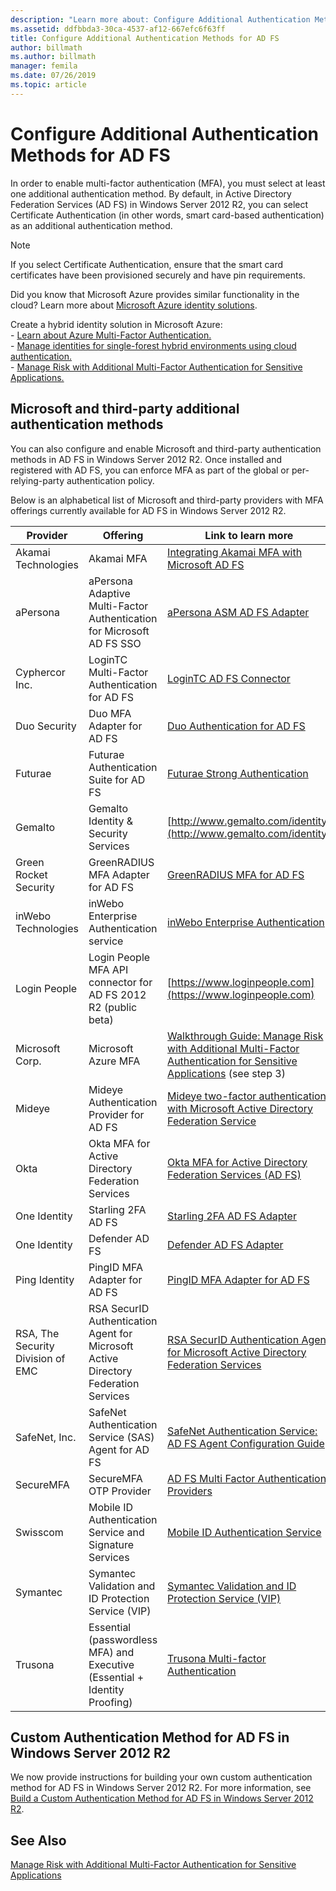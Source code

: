```yaml
---
description: "Learn more about: Configure Additional Authentication Methods for AD FS"
ms.assetid: ddfbbda3-30ca-4537-af12-667efc6f63ff
title: Configure Additional Authentication Methods for AD FS
author: billmath
ms.author: billmath
manager: femila
ms.date: 07/26/2019
ms.topic: article
---
```


# Configure Additional Authentication Methods for AD FS

In order to enable multi-factor authentication (MFA), you must select at least one additional authentication method. By default, in Active Directory Federation Services (AD FS) in Windows Server 2012 R2, you can select Certificate Authentication (in other words, smart card-based authentication) as an additional authentication method.

> [!NOTE]
> If you select Certificate Authentication, ensure that the smart card certificates have been provisioned securely and have pin requirements.

Did you know that Microsoft Azure provides similar functionality in the cloud? Learn more about [Microsoft Azure identity solutions](https://aka.ms/m2w274).<p>Create a hybrid identity solution in Microsoft Azure:<br /> - [Learn about Azure Multi-Factor Authentication.](/azure/active-directory/authentication/concept-mfa-howitworks)<br /> - [Manage identities for single-forest hybrid environments using cloud authentication.](/previous-versions/windows/it-pro/solutions-guidance/dn550986(v=ws.11))<br /> - [Manage Risk with Additional Multi-Factor Authentication for Sensitive Applications.](/previous-versions/windows/it-pro/windows-server-2012-R2-and-2012/dn280946(v=ws.11))

## Microsoft and third-party additional authentication methods
You can also configure and enable Microsoft and third-party authentication methods in AD FS in Windows Server 2012 R2. Once installed and registered with AD FS, you can enforce MFA as part of the global or per-relying-party authentication policy.

Below is an alphabetical list of Microsoft and third-party providers with MFA offerings currently available for AD FS in Windows Server 2012 R2.

|Provider|Offering|Link to learn more|
|-|-|-|
|Akamai Technologies|Akamai MFA|[Integrating Akamai MFA with Microsoft AD FS](https://techdocs.akamai.com/mfa/docs/adsf)|
|aPersona|aPersona Adaptive Multi-Factor Authentication for Microsoft AD FS SSO|[aPersona ASM AD FS Adapter](https://www.apersona.com/adfs)|
|Cyphercor Inc.|LoginTC Multi-Factor Authentication for AD FS|[LoginTC AD FS Connector](https://www.logintc.com/docs/connectors/adfs.html)|
|Duo Security|Duo MFA Adapter for AD FS|[Duo Authentication for AD FS](https://duo.com/docs/adfs)|
|Futurae|Futurae Authentication Suite for AD FS|[Futurae Strong Authentication](https://futurae.com)|
|Gemalto|Gemalto Identity & Security Services|[http://www.gemalto.com/identity](http://www.gemalto.com/identity)|
|Green Rocket Security|GreenRADIUS MFA Adapter for AD FS|[GreenRADIUS MFA for AD FS](https://www.greenrocketsecurity.com/2fa-for-adfs/)|
|inWebo Technologies|inWebo Enterprise Authentication service|[inWebo Enterprise Authentication](http://www.inwebo.com)|
|Login People|Login People MFA API connector for AD FS 2012 R2 (public beta)|[https://www.loginpeople.com](https://www.loginpeople.com)|
|Microsoft Corp.|Microsoft Azure MFA|[Walkthrough Guide: Manage Risk with Additional Multi-Factor Authentication for Sensitive Applications](/previous-versions/windows/it-pro/windows-server-2012-R2-and-2012/dn280946(v=ws.11)) (see step 3)|
Mideye | Mideye Authentication Provider for AD FS | [Mideye two-factor authentication with Microsoft Active Directory Federation Service](https://www.mideye.com/support/administrators/documentation/integration/microsoft-adfs/)|
|Okta | Okta MFA for Active Directory Federation Services | [Okta MFA for Active Directory Federation Services (AD FS)](https://help.okta.com/en/prod/Content/Topics/integrations/adfs-okta-int.htm)|
|One Identity| Starling 2FA AD FS|[Starling 2FA AD FS Adapter](https://www.oneidentity.com/products/starling-two-factor-authentication/)|
|One Identity| Defender AD FS|[Defender AD FS Adapter](https://www.oneidentity.com/products/defender/)|
|Ping Identity|PingID MFA Adapter for AD FS|[PingID MFA Adapter for AD FS](https://documentation.pingidentity.com/pingid/pingidAdminGuide/index.shtml#pid_c_PingIDforADFSSSO.html)|
|RSA, The Security Division of EMC|RSA SecurID Authentication Agent for Microsoft Active Directory Federation Services|[RSA SecurID Authentication Agent for Microsoft Active Directory Federation Services](http://www.emc.com/security/rsa-securid/rsa-authentication-agents/microsoft-ad-fs.htm)|
|SafeNet, Inc.|SafeNet Authentication Service (SAS) Agent for AD FS|[SafeNet Authentication Service: AD FS Agent Configuration Guide](http://www.safenet-inc.com/resources/integration-guide/data-protection/Safenet_Authentication_Service/SafeNet_Authentication_Service__AD_FS_Agent_Configuration_Guide/?langtype=1033)|
|SecureMFA|SecureMFA OTP Provider| [AD FS Multi Factor Authentication Providers](https://www.securemfa.com/)|
|Swisscom|Mobile ID Authentication Service and Signature Services|[Mobile ID Authentication Service](http://swisscom.ch/mid)|
|Symantec|Symantec Validation and ID Protection Service (VIP)|[Symantec Validation and ID Protection Service (VIP)](http://www.symantec.com/vip-authentication-service)|
|Trusona|Essential (passwordless MFA) and Executive (Essential + Identity Proofing)| [Trusona Multi-factor Authentication](https://www.trusona.com/solution-overview/)|


## Custom Authentication Method for AD FS in Windows Server 2012 R2
We now provide instructions for building your own custom authentication method for AD FS in Windows Server 2012 R2. For more information, see [Build a Custom Authentication Method for AD FS in Windows Server 2012 R2](../development/ad-fs-build-custom-auth-method.md).

## See Also
[Manage Risk with Additional Multi-Factor Authentication for Sensitive Applications](Manage-Risk-with-Additional-Multi-Factor-Authentication-for-Sensitive-Applications.md)
